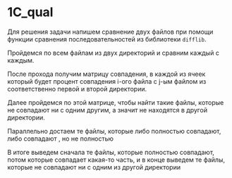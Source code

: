# 1C_qual

Для решения задачи напишем сравнение двух файлов при помощи функции сравнения
последовательностей из библиотеки ```difflib```. 

Пройдемся по всем файлам из двух директорий и сравним каждый с каждым.

После прохода получим матрицу совпадения, в каждой из ячеек который будет процент 
совпадения i-ого файла с j-ым файлом из соответственно первой и второй директории.

Далее пройдемся по этой матрице, чтобы найти такие файлы, которые не совпадают ни 
с одним другим, а значит не находятся в другой директории.

Параллельно достаем те файлы, которые либо полностью совпадают, либо совпадают , но не полностью

В итоге выведем сначала те файлы, которые полностью совпадают, потом которые совпадает 
какая-то часть, и в конце выведем те файлы, которые не совпадают ни с одним из другой
директории
